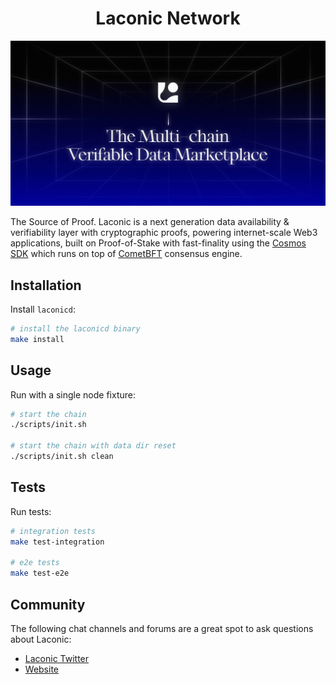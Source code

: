 <div align="center">
  <h1> Laconic Network </h1>
</div>

![banner](docs/laconic.jpeg)

The Source of Proof. Laconic is a next generation data availability & verifiability layer with cryptographic proofs, powering internet-scale Web3 applications, built on Proof-of-Stake with fast-finality using the [Cosmos SDK](https://github.com/cosmos/cosmos-sdk/) which runs on top of [CometBFT](https://github.com/cometbft/cometbft) consensus engine.

## Installation

Install `laconicd`:

  ```bash
  # install the laconicd binary
  make install
  ```

## Usage

Run with a single node fixture:

  ```bash
  # start the chain
  ./scripts/init.sh

  # start the chain with data dir reset
  ./scripts/init.sh clean
  ```

## Tests

Run tests:

  ```bash
  # integration tests
  make test-integration

  # e2e tests
  make test-e2e
  ```

## Community

The following chat channels and forums are a great spot to ask questions about Laconic:

- [Laconic Twitter](https://twitter.com/laconicnetwork)
- [Website](https://laconic.com)
